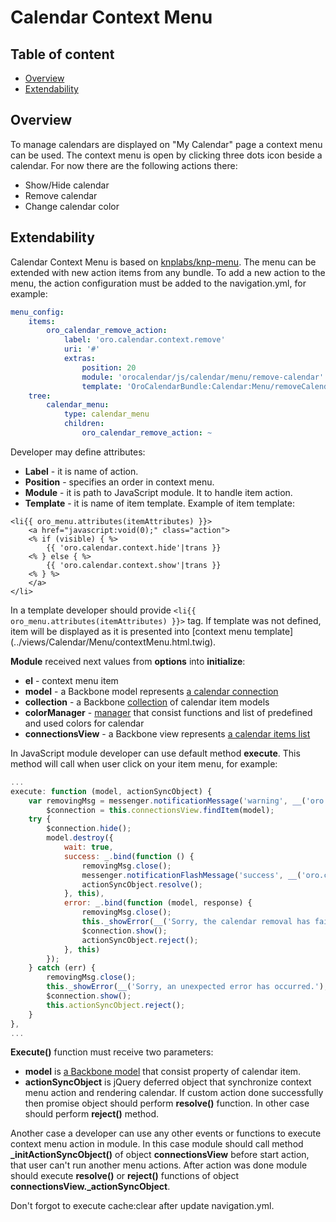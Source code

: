 Calendar Context Menu
=====================

Table of content
-----------------
- [Overview](#overview)
- [Extendability](#extendability)

## Overview
To manage calendars are displayed on "My Calendar" page a context menu can be used. The context menu is open by clicking
 three dots icon beside a calendar. For now there are the following actions there:
- Show/Hide calendar
- Remove calendar
- Change calendar color

## Extendability
Calendar Context Menu is based on [knplabs/knp-menu](https://github.com/KnpLabs/KnpMenuBundle). The menu can be extended
 with new action items from any bundle. To add a new action to the menu, the action configuration must be added to the
 navigation.yml, for example:
``` yaml
menu_config:
    items:
        oro_calendar_remove_action:
            label: 'oro.calendar.context.remove'
            uri: '#'
            extras:
                position: 20
                module: 'orocalendar/js/calendar/menu/remove-calendar'
                template: 'OroCalendarBundle:Calendar:Menu/removeCalendar.html.twig'
    tree:
        calendar_menu:
            type: calendar_menu
            children:
                oro_calendar_remove_action: ~
```

Developer may define attributes:
- **Label** - it is name of action.
- **Position** - specifies an order in context menu.
- **Module** - it is path to JavaScript module. It to handle item action.
- **Template** - it is name of item template. Example of item template:
``` twig
<li{{ oro_menu.attributes(itemAttributes) }}>
    <a href="javascript:void(0);" class="action">
    <% if (visible) { %>
        {{ 'oro.calendar.context.hide'|trans }}
    <% } else { %>
        {{ 'oro.calendar.context.show'|trans }}
    <% } %>
    </a>
</li>
```
In a template developer should provide ```<li{{ oro_menu.attributes(itemAttributes) }}>``` tag. If template was not
 defined, item will be displayed as it is presented into [context menu template]
(../views/Calendar/Menu/contextMenu.html.twig).

**Module** received next values from **options** into **initialize**:
- **el** - context menu item
- **model** - a Backbone model represents [a calendar connection](../public/js/calendar/connection/model.js)
- **collection** - a Backbone [collection](../public/js/calendar/connection/collection.js) of calendar item models
- **colorManager** - [manager](../public/js/calendar/color-manager.js) that consist functions and list of predefined and
 used colors for calendar
- **connectionsView** - a Backbone view represents [a calendar items list](../public/js/calendar/connection/view.js)

In JavaScript module developer can use default method **execute**. This method will call when user click on your item menu, for
 example:
``` js
...
execute: function (model, actionSyncObject) {
    var removingMsg = messenger.notificationMessage('warning', __('oro.calendar.flash_message.calendar_removing')),
        $connection = this.connectionsView.findItem(model);
    try {
        $connection.hide();
        model.destroy({
            wait: true,
            success: _.bind(function () {
                removingMsg.close();
                messenger.notificationFlashMessage('success', __('oro.calendar.flash_message.calendar_removed'));
                actionSyncObject.resolve();
            }, this),
            error: _.bind(function (model, response) {
                removingMsg.close();
                this._showError(__('Sorry, the calendar removal has failed.'), response.responseJSON || {});
                $connection.show();
                actionSyncObject.reject();
            }, this)
        });
    } catch (err) {
        removingMsg.close();
        this._showError(__('Sorry, an unexpected error has occurred.'), err);
        $connection.show();
        this.actionSyncObject.reject();
    }
},
...
```
**Execute()** function must receive two parameters:
- **model** is [a Backbone model](../public/js/calendar/connection/model.js) that consist property of calendar item.
- **actionSyncObject** is jQuery deferred object that synchronize context menu action and rendering calendar. If custom
 action done successfully then promise object should perform **resolve()** function. In other case should perform
 **reject()** method.

Another case a developer can use any other  events or functions to execute context menu action in module. In this case module
 should call method **_initActionSyncObject()** of object **connectionsView** before start action, that user can't run
 another menu actions. After action was done module should execute **resolve()** or **reject()** functions of object
 **connectionsView._actionSyncObject**.

Don't forgot to execute cache:clear after update navigation.yml.
